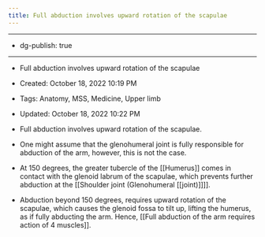 ```yaml
---
title: Full abduction involves upward rotation of the scapulae
---
```


- --

- dg-publish: true

- --

- Full abduction involves upward rotation of the scapulae

- Created: October 18, 2022 10:19 PM

- Tags: Anatomy, MSS, Medicine, Upper limb

- Updated: October 18, 2022 10:22 PM

- Full abduction involves upward rotation of the scapulae.

- One might assume that the glenohumeral joint is fully responsible for abduction of the arm, however, this is not the case.

- At 150 degrees, the greater tubercle of the [[Humerus]] comes in contact with the glenoid labrum of the scapulae, which prevents further abduction at the [[Shoulder joint (Glenohumeral [[joint)]]]].

- Abduction beyond 150 degrees, requires upward rotation of the scapulae, which causes the glenoid fossa to tilt up, lifting the humerus, as if fully abducting the arm. Hence, [[Full abduction of the arm requires action of 4 muscles]].
